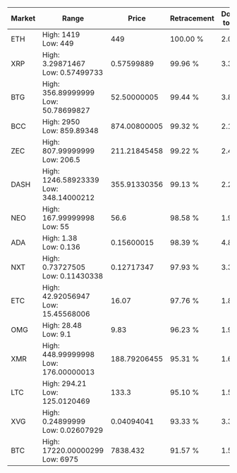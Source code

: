 | Market | Range | Price| Retracement | Doubles to 50% |
| --- | --- | --- | --- | --- |
| ETH | High: 1419<br />Low: 449 | 449 | 100.00 % | 2.08 |
| XRP | High: 3.29871467<br />Low: 0.57499733 | 0.57599889 | 99.96 % | 3.36 |
| BTG | High: 356.89999999<br />Low: 50.78699827 | 52.50000005 | 99.44 % | 3.88 |
| BCC | High: 2950<br />Low: 859.89348 | 874.00800005 | 99.32 % | 2.18 |
| ZEC | High: 807.99999999<br />Low: 206.5 | 211.21845458 | 99.22 % | 2.40 |
| DASH | High: 1246.58923339<br />Low: 348.14000212 | 355.91330356 | 99.13 % | 2.24 |
| NEO | High: 167.99999998<br />Low: 55 | 56.6 | 98.58 % | 1.97 |
| ADA | High: 1.38<br />Low: 0.136 | 0.15600015 | 98.39 % | 4.86 |
| NXT | High: 0.73727505<br />Low: 0.11430338 | 0.12717347 | 97.93 % | 3.35 |
| ETC | High: 42.92056947<br />Low: 15.45568006 | 16.07 | 97.76 % | 1.82 |
| OMG | High: 28.48<br />Low: 9.1 | 9.83 | 96.23 % | 1.91 |
| XMR | High: 448.99999998<br />Low: 176.00000013 | 188.79206455 | 95.31 % | 1.66 |
| LTC | High: 294.21<br />Low: 125.0120469 | 133.3 | 95.10 % | 1.57 |
| XVG | High: 0.24899999<br />Low: 0.02607929 | 0.04094041 | 93.33 % | 3.36 |
| BTC | High: 17220.00000299<br />Low: 6975 | 7838.432 | 91.57 % | 1.54 |
